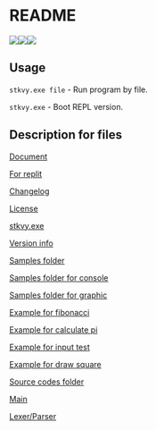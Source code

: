 # README
[![](https://repl.it/badge/github/stekovaya-org/Template)](https://repl.it/github/stekovaya-org/Template)![](https://img.shields.io/badge/Status-Stable-yellow.svg?style=flat-square)![](https://img.shields.io/github/repo-size/stekovaya-org/Template.svg?label=Repo%20size&style=flat-square)
## Usage
`stkvy.exe file` - Run program by file.

`stkvy.exe` - Boot REPL version.

## Description for files
[Document](DOCS.md)

[For replit](.replit)

[Changelog](CHANGELOG.md)

[License](LICENSE)

[stkvy.exe](stkvy.exe)

[Version info](_version)

[Samples folder](sample)

[Samples folder for console](sample/console)

[Samples folder for graphic](sample/graphic)

[Example for fibonacci](sample/console/fibonacci.stk)

[Example for calculate pi](sample/console/pi.stk)

[Example for input test](sample/console/yourname.stk)

[Example for draw square](sample/graphic/square.stk)

[Source codes folder](src)

[Main](src/main.cs)

[Lexer/Parser](src/runner.cs)